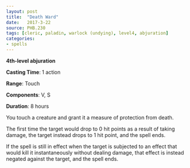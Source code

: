 ```yaml
---
layout: post
title:  "Death Ward"
date:   2017-3-22
source: PHB.230
tags: [cleric, paladin, warlock (undying), level4, abjuration]
categories:
- spells
---
```


**4th-level abjuration**

**Casting Time**: 1 action

**Range**: Touch

**Components**: V, S

**Duration**: 8 hours

You touch a creature and grant it a measure of protection from death.

The first time the target would drop to 0 hit points as a result of taking damage, the target instead drops to 1 hit point, and the spell ends.

If the spell is still in effect when the target is subjected to an effect that would kill it instantaneously without dealing damage, that effect is instead negated against the target, and the spell ends.
